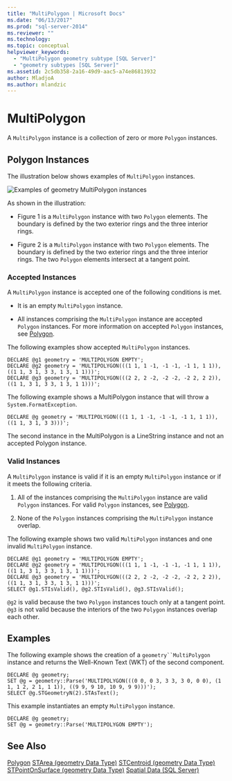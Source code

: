 ```yaml
---
title: "MultiPolygon | Microsoft Docs"
ms.date: "06/13/2017"
ms.prod: "sql-server-2014"
ms.reviewer: ""
ms.technology: 
ms.topic: conceptual
helpviewer_keywords: 
  - "MultiPolygon geometry subtype [SQL Server]"
  - "geometry subtypes [SQL Server]"
ms.assetid: 2c5db358-2a16-49d9-aac5-a74e86813932
author: MladjoA
ms.author: mlandzic
---
```

# MultiPolygon
  A `MultiPolygon` instance is a collection of zero or more `Polygon` instances.

## Polygon Instances
 The illustration below shows examples of `MultiPolygon` instances.

 ![Examples of geometry MultiPolygon instances](../../database-engine/media/multipolygon.gif "Examples of geometry MultiPolygon instances")

 As shown in the illustration:

-   Figure 1 is a `MultiPolygon` instance with two `Polygon` elements. The boundary is defined by the two exterior rings and the three interior rings.

-   Figure 2 is a `MultiPolygon` instance with two `Polygon` elements. The boundary is defined by the two exterior rings and the three interior rings. The two `Polygon` elements intersect at a tangent point.

### Accepted Instances
 A `MultiPolygon` instance is accepted one of the following conditions is met.

-   It is an empty `MultiPolygon` instance.

-   All instances comprising the `MultiPolygon` instance are accepted `Polygon` instances. For more information on accepted `Polygon` instances, see [Polygon](../spatial/polygon.md).

 The following examples show accepted `MultiPolygon` instances.

```
DECLARE @g1 geometry = 'MULTIPOLYGON EMPTY';
DECLARE @g2 geometry = 'MULTIPOLYGON(((1 1, 1 -1, -1 -1, -1 1, 1 1)),((1 1, 3 1, 3 3, 1 3, 1 1)))';
DECLARE @g3 geometry = 'MULTIPOLYGON(((2 2, 2 -2, -2 -2, -2 2, 2 2)),((1 1, 3 1, 3 3, 1 3, 1 1)))';
```

 The following example shows a MultiPolygon instance that will throw a `System.FormatException`.

```
DECLARE @g geometry = 'MULTIPOLYGON(((1 1, 1 -1, -1 -1, -1 1, 1 1)),((1 1, 3 1, 3 3)))';
```

 The second instance in the MultiPolygon is a LineString instance and not an accepted Polygon instance.

### Valid Instances
 A `MultiPolygon` instance is valid if it is an empty `MultiPolygon` instance or if it meets the following criteria.

1.  All of the instances comprising the `MultiPolygon` instance are valid `Polygon` instances. For valid `Polygon` instances, see [Polygon](../spatial/polygon.md).

2.  None of the `Polygon` instances comprising the `MultiPolygon` instance overlap.

 The following example shows two valid `MultiPolygon` instances and one invalid `MultiPolygon` instance.

```
DECLARE @g1 geometry = 'MULTIPOLYGON EMPTY';
DECLARE @g2 geometry = 'MULTIPOLYGON(((1 1, 1 -1, -1 -1, -1 1, 1 1)),((1 1, 3 1, 3 3, 1 3, 1 1)))';
DECLARE @g3 geometry = 'MULTIPOLYGON(((2 2, 2 -2, -2 -2, -2 2, 2 2)),((1 1, 3 1, 3 3, 1 3, 1 1)))';
SELECT @g1.STIsValid(), @g2.STIsValid(), @g3.STIsValid();
```

 `@g2` is valid because the two `Polygon` instances touch only at a tangent point. `@g3` is not valid because the interiors of the two `Polygon` instances overlap each other.

## Examples
 The following example shows the creation of a `geometry``MultiPolygon` instance and returns the Well-Known Text (WKT) of the second component.

```
DECLARE @g geometry;
SET @g = geometry::Parse('MULTIPOLYGON(((0 0, 0 3, 3 3, 3 0, 0 0), (1 1, 1 2, 2 1, 1 1)), ((9 9, 9 10, 10 9, 9 9)))');
SELECT @g.STGeometryN(2).STAsText();
```

 This example instantiates an empty `MultiPolygon` instance.

```
DECLARE @g geometry;
SET @g = geometry::Parse('MULTIPOLYGON EMPTY');
```

## See Also
 [Polygon](../spatial/polygon.md) 
 [STArea &#40;geometry Data Type&#41;](/sql/t-sql/spatial-geometry/starea-geometry-data-type) 
 [STCentroid &#40;geometry Data Type&#41;](/sql/t-sql/spatial-geometry/stcentroid-geometry-data-type) 
 [STPointOnSurface &#40;geometry Data Type&#41;](/sql/t-sql/spatial-geometry/stpointonsurface-geometry-data-type) 
 [Spatial Data &#40;SQL Server&#41;](../spatial/spatial-data-sql-server.md)


